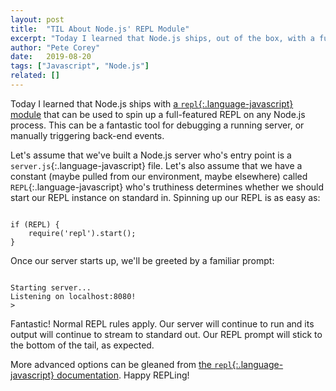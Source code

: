 ```yaml
---
layout: post
title:  "TIL About Node.js' REPL Module"
excerpt: "Today I learned that Node.js ships, out of the box, with a fully functional REPL module that can easily be added to any process. This is a game changer for me when it comes to local development."
author: "Pete Corey"
date:   2019-08-20
tags: ["Javascript", "Node.js"]
related: []
---
```


Today I learned that Node.js ships with [a `repl`{:.language-javascript} module](https://nodejs.org/api/repl.html) that can be used to spin up a full-featured REPL on any Node.js process. This can be a fantastic tool for debugging a running server, or manually triggering back-end events.

Let's assume that we've built a Node.js server who's entry point is a `server.js`{:.language-javascript} file. Let's also assume that we have a constant (maybe pulled from our environment, maybe elsewhere) called `REPL`{:.language-javascript} who's truthiness determines whether we should start our REPL instance on standard in. Spinning up our REPL is as easy as:

<pre class='language-javascript'><code class='language-javascript'>
if (REPL) {
    require('repl').start();
}
</code></pre>

Once our server starts up, we'll be greeted by a familiar prompt:

<pre class='language-*'><code class='language-*'>
Starting server...
Listening on localhost:8080!
> 
</code></pre>

Fantastic! Normal REPL rules apply. Our server will continue to run and its output will continue to stream to standard out. Our REPL prompt will stick to the bottom of the tail, as expected.

More advanced options can be gleaned from [the `repl`{:.language-javascript} documentation](https://nodejs.org/api/repl.html). Happy REPLing!
